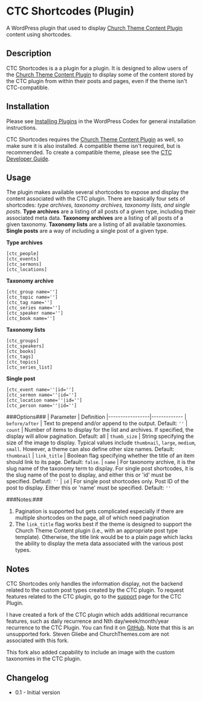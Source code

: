 CTC Shortcodes (Plugin)
==========================

A WordPress plugin that used to display [Church Theme Content Plugin](http://wordpress.org/plugins/church-theme-content/) content using shortcodes.

Description
-----------

CTC Shortcodes is a a plugin for a plugin. It is designed to allow users of the [Church Theme Content Plugin](http://wordpress.org/plugins/church-theme-content/) to display some of the content stored by the CTC plugin from within their posts and pages, even if the theme isn't CTC-compatible. 

Installation
------------

Please see [Installing Plugins](http://codex.wordpress.org/Managing_Plugins#Installing_Plugins) in the WordPress Codex for general installation instructions.

CTC Shortcodes requires the [Church Theme Content Plugin](http://wordpress.org/plugins/church-theme-content/) as well, so make sure it is also installed. A compatible theme isn't required, but is recommended. To create a compatible theme, please see the [CTC Developer Guide](http://churchthemes.com/guides/developer/church-theme-content/).

Usage
-----

The plugin makes available several shortcodes to expose and display the content associated with the CTC plugin. There are basically four sets of shortcodes: *type archives, taxonomy archives, taxonomy lists, and single posts*. **Type archives** are a listing of all posts of a given type, including their associated meta data. **Taxonomy archives** are a listing of all posts of a given taxonomy. **Taxonomy lists** are a listing of all available taxonomies. **Single posts** are a way of including a single post of a given type. 

**Type archives**
```
[ctc_people]
[ctc_events]
[ctc_sermons]
[ctc_locations]
```
**Taxonomy archive**
```
[ctc_group name='']
[ctc_topic name='']
[ctc_tag name='']
[ctc_series name='']
[ctc_speaker name='']
[ctc_book name='']
```
**Taxonomy lists**
```
[ctc_groups]
[ctc_speakers]
[ctc_books]
[ctc_tags]
[ctc_topics]
[ctc_series_list]
```
**Single post**
```
[ctc_event name=''|id='']
[ctc_sermon name=''|id='']
[ctc_location name=''|id='']
[ctc_person name=''|id='']
```

###Options###
| Parameter 			| Definition 
|-----------------|-------------
| `before/after`  | Text to prepend and/or append to the output. Default: `''`
| `count` 				| Number of items to display for the list and archives. If specified, the display will allow pagination. Default: all
| `thumb_size`		| String specifying the size of the image to display. Typical values include `thumbnail`, `large`, `medium`, `small`. However, a theme can also define other size names. Default: `thumbnail`
| `link_title`		| Boolean flag specifying whether the title of an item should link to its page. Default: `false`.
| `name`					| For taxonomy archive, it is the slug name of the taxonomy term to display. For single post shortcodes, it is the slug name of the post to display, and either this or 'id' must be specified. Defautl: `''`
| `id`						| For single post shortcodes only. Post ID of the post to display. Either this or 'name' must be specified. Default: `''`
			


###Notes:###
1. Pagination is supported but gets complicated especially if there are multiple shortcodes on the page, all of which need pagination
2. The `link_title` flag works best if the theme is designed to support the Church Theme Content plugin (i.e., with an appropriate post type template). Otherwise, the title link would be to a plain page which lacks the ability to display the meta data associated with the various post types.



Notes
-----

CTC Shortcodes only handles the information display, not the backend related to the custom post types created by the CTC plugin. To request features related to the CTC plugin, go to the [support](http://wordpress.org/plugin/support/church-theme-content/) page for the CTC Plugin.

I have created a fork of the CTC plugin which adds additional recurrance features, such as daily recurrence and Nth day/week/month/year recurrence to the CTC Plugin. You can find it on [GitHub](http://github.com/serranoabq/church-theme-content/develop). Note that this is an unsupported fork. Steven Gliebe and ChurchThemes.com are not associated with this fork.

This fork also added capability to include an image with the custom taxonomies in the CTC plugin. 

Changelog
---------

* 0.1 - Initial version
